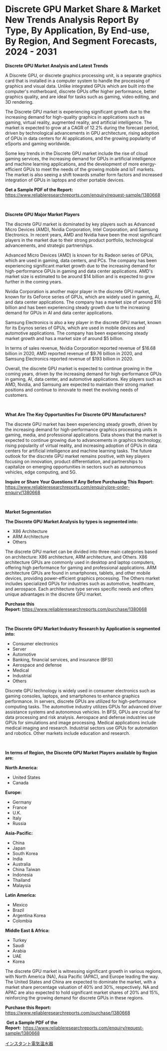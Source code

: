 <p><h1>Discrete GPU Market Share & Market New Trends Analysis Report By Type, By Application, By End-use, By Region, And Segment Forecasts, 2024 - 2031</h1></p><p><strong>Discrete GPU Market Analysis and Latest Trends</strong></p>
<p><p>A Discrete GPU, or discrete graphics processing unit, is a separate graphics card that is installed in a computer system to handle the processing of graphics and visual data. Unlike integrated GPUs which are built into the computer's motherboard, discrete GPUs offer higher performance, better graphics quality, and are ideal for tasks such as gaming, video editing, and 3D rendering.</p><p>The Discrete GPU market is experiencing significant growth due to the increasing demand for high-quality graphics in applications such as gaming, virtual reality, augmented reality, and artificial intelligence. The market is expected to grow at a CAGR of 12.2% during the forecast period, driven by technological advancements in GPU architecture, rising adoption of GPUs in data centers for AI applications, and the growing popularity of eSports and gaming worldwide.</p><p>Some key trends in the Discrete GPU market include the rise of cloud gaming services, the increasing demand for GPUs in artificial intelligence and machine learning applications, and the development of more energy-efficient GPUs to meet the needs of the growing mobile and IoT markets. The market is also seeing a shift towards smaller form factors and increased integration of GPUs in laptops and other portable devices.</p></p>
<p><strong>Get a Sample PDF of the Report:&nbsp;</strong> <a href="https://www.reliableresearchreports.com/enquiry/request-sample/1380668">https://www.reliableresearchreports.com/enquiry/request-sample/1380668</a></p>
<p>&nbsp;</p>
<p><strong>Discrete GPU Major Market Players</strong></p>
<p><p>The discrete GPU market is dominated by key players such as Advanced Micro Devices (AMD), Nvidia Corporation, Intel Corporation, and Samsung Electronics. In recent years, AMD and Nvidia have been the most significant players in the market due to their strong product portfolio, technological advancements, and strategic partnerships.</p><p>Advanced Micro Devices (AMD) is known for its Radeon series of GPUs, which are used in gaming, data centers, and PCs. The company has been experiencing significant market growth due to the increasing demand for high-performance GPUs in gaming and data center applications. AMD's market size is estimated to be around $14 billion and is expected to grow further in the coming years.</p><p>Nvidia Corporation is another major player in the discrete GPU market, known for its GeForce series of GPUs, which are widely used in gaming, AI, and data center applications. The company has a market size of around $16 billion and has been experiencing steady growth due to the increasing demand for GPUs in AI and data center applications.</p><p>Samsung Electronics is also a key player in the discrete GPU market, known for its Exynos series of GPUs, which are used in mobile devices and automotive applications. The company has been experiencing steady market growth and has a market size of around $5 billion.</p><p>In terms of sales revenue, Nvidia Corporation reported revenue of $16.68 billion in 2020, AMD reported revenue of $9.76 billion in 2020, and Samsung Electronics reported revenue of $193 billion in 2020.</p><p>Overall, the discrete GPU market is expected to continue growing in the coming years, driven by the increasing demand for high-performance GPUs in gaming, AI, data center, and automotive applications. Key players such as AMD, Nvidia, and Samsung are expected to maintain their strong market positions and continue to innovate to meet the evolving needs of customers.</p></p>
<p>&nbsp;</p>
<p><strong>What Are The Key Opportunities For Discrete GPU Manufacturers?</strong></p>
<p><p>The discrete GPU market has been experiencing steady growth, driven by the increasing demand for high-performance graphics processing units in gaming, media, and professional applications. Data shows that the market is expected to continue growing due to advancements in graphics technology, rising popularity of virtual reality, and increasing adoption of GPUs in data centers for artificial intelligence and machine learning tasks. The future outlook for the discrete GPU market remains positive, with key players focusing on innovation, product differentiation, and partnerships to capitalize on emerging opportunities in sectors such as autonomous vehicles, edge computing, and 5G.</p></p>
<p><strong>Inquire or Share Your Questions If Any Before Purchasing This Report:</strong> <a href="https://www.reliableresearchreports.com/enquiry/pre-order-enquiry/1380668">https://www.reliableresearchreports.com/enquiry/pre-order-enquiry/1380668</a></p>
<p>&nbsp;</p>
<p><strong>Market Segmentation</strong></p>
<p><strong>The Discrete GPU Market Analysis by types is segmented into:</strong></p>
<p><ul><li>X86 Architecture</li><li>ARM Architecture</li><li>Others</li></ul></p>
<p><p>The discrete GPU market can be divided into three main categories based on architecture: X86 architecture, ARM architecture, and Others. X86 architecture GPUs are commonly used in desktop and laptop computers, offering high performance for gaming and professional applications. ARM architecture GPUs are found in smartphones, tablets, and other mobile devices, providing power-efficient graphics processing. The Others market includes specialized GPUs for industries such as automotive, healthcare, and aerospace. Each architecture type serves specific needs and offers unique advantages in the discrete GPU market.</p></p>
<p><strong>Purchase this Report:&nbsp;</strong><a href="https://www.reliableresearchreports.com/purchase/1380668">https://www.reliableresearchreports.com/purchase/1380668</a></p>
<p>&nbsp;</p>
<p><strong>The Discrete GPU Market Industry Research by Application is segmented into:</strong></p>
<p><ul><li>Consumer electronics</li><li>Server</li><li>Automotive</li><li>Banking, financial services, and insurance (BFSI)</li><li>Aerospace and defense</li><li>Medical</li><li>Industrial</li><li>Others</li></ul></p>
<p><p>Discrete GPU technology is widely used in consumer electronics such as gaming consoles, laptops, and smartphones to enhance graphics performance. In servers, discrete GPUs are utilized for high-performance computing tasks. The automotive industry utilizes GPUs for advanced driver assistance systems and autonomous vehicles. In BFSI, GPUs are crucial for data processing and risk analysis. Aerospace and defense industries use GPUs for simulations and image processing. Medical applications include medical imaging and research. Industrial sectors use GPUs for automation and robotics. Other markets include education and research.</p></p>
<p>&nbsp;</p>
<p><strong>In terms of Region, the Discrete GPU Market Players available by Region are:</strong></p>
<p>
    <p> <strong> North America: </strong>
        <ul>
            <li>United States</li>
            <li>Canada</li>
        </ul>
        </p> 
    <p> <strong> Europe: </strong>
        <ul>
            <li>Germany</li>
            <li>France</li>
            <li>U.K.</li>
            <li>Italy</li>
            <li>Russia</li>
        </ul>
        </p> 
    <p> <strong> Asia-Pacific: </strong>
        <ul>
            <li>China</li>
            <li>Japan</li>
            <li>South Korea</li>
            <li>India</li>
            <li>Australia</li>
            <li>China Taiwan</li>
            <li>Indonesia</li>
            <li>Thailand</li>
            <li>Malaysia</li>
        </ul>
        </p> 
    <p> <strong> Latin America: </strong>
        <ul>
            <li>Mexico</li>
            <li>Brazil</li>
            <li>Argentina Korea</li>
            <li>Colombia</li>
        </ul>
        </p> 
    <p> <strong> Middle East & Africa: </strong>
        <ul>
            <li>Turkey</li>
            <li>Saudi</li>
            <li>Arabia</li>
            <li>UAE</li>
            <li>Korea</li>
        </ul>
    </p>
    </p>
<p><p>The discrete GPU market is witnessing significant growth in various regions, with North America (NA), Asia Pacific (APAC), and Europe leading the way. The United States and China are expected to dominate the market, with a market share percentage valuation of 40% and 30%, respectively. NA and APAC are also expected to hold significant market shares of 20% and 15%, reinforcing the growing demand for discrete GPUs in these regions.</p></p>
<p><strong>Purchase this Report: </strong><a href="https://www.reliableresearchreports.com/purchase/1380668">https://www.reliableresearchreports.com/purchase/1380668</a></p>
<p>&nbsp;<strong>Get a Sample PDF of the Report:&nbsp;&nbsp;</strong><a href="https://www.reliableresearchreports.com/enquiry/request-sample/1380668">https://www.reliableresearchreports.com/enquiry/request-sample/1380668</a></p>
<p><strong></strong></p>
<p><p><a href="https://github.com/EstaSprer20231/Market-Research-Report-List-1/blob/main/591219412461.md">インスタント電気温水器</a></p></p>